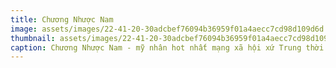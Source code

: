 ```yaml
---
title: Chương Nhược Nam
image: assets/images/22-41-20-30adcbef76094b36959f01a4aecc7cd98d109d6d.jpg
thumbnail: assets/images/22-41-20-30adcbef76094b36959f01a4aecc7cd98d109d6d.jpg
caption: Chương Nhược Nam - mỹ nhân hot nhất mạng xã hội xứ Trung thời điểm hiện tại nhờ được thiếu gia Vương Tư Thông chú ý và bấm nút follow 
---
```

